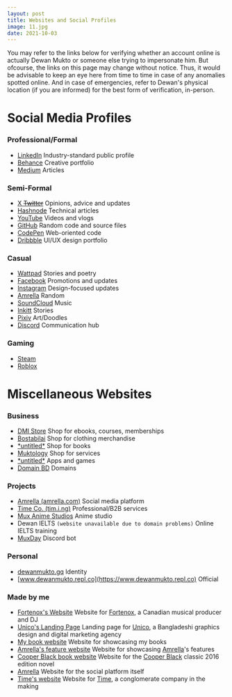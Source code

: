 ```yaml
---
layout: post
title: Websites and Social Profiles
image: 11.jpg
date: 2021-10-03
---
```


You may refer to the links below for verifying whether an account online is actually Dewan Mukto or someone else trying to impersonate him. But ofcourse, the links on this page may change without notice. Thus, it would be advisable to keep an eye here from time to time in case of any anomalies spotted online. And in case of emergencies, refer to Dewan's physical location (if you are informed) for the best form of verification, in-person.

# Social Media Profiles

### Professional/Formal
- [LinkedIn](https://linkedin.com/in/dewanmukto) Industry-standard public profile
- [Behance](https://behance.net/dmkto) Creative portfolio
- [Medium](https://medium.com/@dewanmukto) Articles

### Semi-Formal
- [X ~~Twitter~~](https://twitter.com/dewan_mukto) Opinions, advice and updates
- [Hashnode](https://hashnode.com/@dewanmukto) Technical articles
- [YouTube](https://youtube.com/@DewanMukto) Videos and vlogs
- [GitHub](https://github.com/dmimukto) Random code and source files
- [CodePen](https://codepen.io/distil) Web-oriented code
- [Dribbble](https://dribbble.com/dewanmukto) UI/UX design portfolio

### Casual
- [Wattpad](https://www.wattpad.com/user/d1stil) Stories and poetry
- [Facebook](https://facebook.com/dewanmukto) Promotions and updates
- [Instagram](https://instagram.com/dewanmukto) Design-focused updates
- [Amrella](https://amrella.com/members/dewanmukto) Random
- [SoundCloud](https://soundcloud.com/dewanmukto) Music
- [Inkitt](https://www.inkitt.com/dewanmukto) Stories
- [Pixiv](https://www.pixiv.net/en/users/56454176) Art/Doodles
- [Discord](https://discord.gg/2rBcjwjRdC) Communication hub

### Gaming
- [Steam](https://steamcommunity.com/id/mikumikudawne/)
- [Roblox](https://www.roblox.com/users/4463653477/profile)

# Miscellaneous Websites

### Business
- [DMI Store](https://www.dewanmukto.cf) Shop for ebooks, courses, memberships
- [Bostabilai](https://bostabilai.myspreadshop.com/) Shop for clothing merchandise
- [\*untitled\*](https://www.lulu.com/spotlight/dewanmukto/) Shop for books
- [Muktology](https://mukto.company.site/) Shop for services
- [\*untitled\*](https://dewanmukto.itch.io/) Apps and games
- [Domain BD](https://domain.bd.dev.com.ng/) Domains

### Projects
- [Amrella (amrella.com)](https://try.amrella.com/) Social media platform
- [Time Co. (tim.i.ng)](https://tim.i.ng) Professional/B2B services
- [Mux Anime Studios](https://mux111anime.wordpress.com) Anime studio
- Dewan IELTS `(website unavailable due to domain problems)` Online IELTS training
- [MuxDay](https://www.behance.net/gallery/180762777/Discord-Bot) Discord bot

### Personal
- [dewanmukto.gq](https://dewanmukto.gq) Identity
- [www.dewanmukto.repl.co](https://www.dewanmukto.repl.co) Official

### Made by me
- [Fortenox's Website](https://fortenox.site.i.ng) Website for [Fortenox](https://www.youtube.com/channel/UCgxon7z2frqUUX-s0tp4KHg), a Canadian musical producer and DJ
- [Unico's Landing Page](https://unico.ga) Landing page for [Unico](https://www.facebook.com/unico.101), a Bangladeshi graphics design and digital marketing agency
- [My book website](https://dmi.my.canva.site) Website for showcasing my books
- [Amrella's feature website](https://amrella.my.canva.site/) Website for showcasing [Amrella](https://amrella.com/)'s features
- [Cooper Black book website](https://dmi.my.canva.site/cooper-black-2016) Website for the [Cooper Black](https://g.co/kgs/M2c8jj) classic 2016 edition novel
- [Amrella](https://amrella.com/) Website for the social platform itself
- [Time's website](https://tim.i.ng/) Website for [Time](https://www.linkedin.com/company/tymeco/), a conglomerate company in the making
